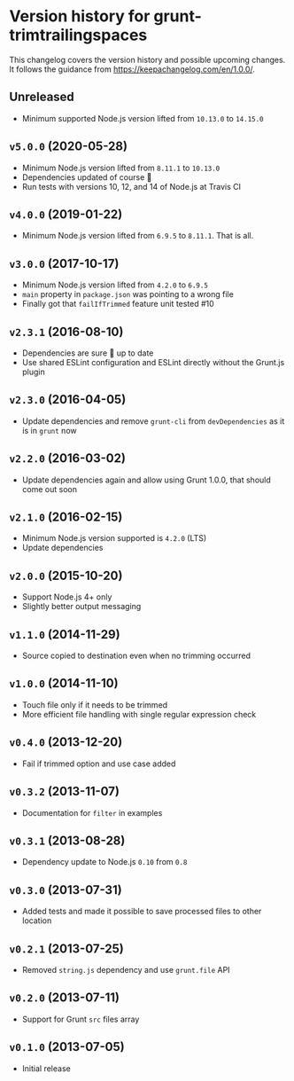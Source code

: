 # Version history for grunt-trimtrailingspaces

This changelog covers the version history and possible upcoming changes.
It follows the guidance from https://keepachangelog.com/en/1.0.0/.

## Unreleased
- Minimum supported Node.js version lifted from `10.13.0` to `14.15.0`

## `v5.0.0` (2020-05-28)
- Minimum Node.js version lifted from `8.11.1` to `10.13.0`
- Dependencies updated of course :tophat:
- Run tests with versions 10, 12, and 14 of Node.js at Travis CI

## `v4.0.0` (2019-01-22)
- Minimum Node.js version lifted from `6.9.5` to `8.11.1`. That is all.

## `v3.0.0` (2017-10-17)
- Minimum Node.js version lifted from `4.2.0` to `6.9.5`
- `main` property in `package.json` was pointing to a wrong file
- Finally got that `failIfTrimmed` feature unit tested #10

## `v2.3.1` (2016-08-10)
- Dependencies are sure :tophat: up to date
- Use shared ESLint configuration and ESLint directly without the Grunt.js plugin

## `v2.3.0` (2016-04-05)
- Update dependencies and remove `grunt-cli` from `devDependencies` as it is in `grunt` now

## `v2.2.0` (2016-03-02)
- Update dependencies again and allow using Grunt 1.0.0, that should come out soon

## `v2.1.0` (2016-02-15)
- Minimum Node.js version supported is `4.2.0` (LTS)
- Update dependencies

## `v2.0.0` (2015-10-20)
- Support Node.js 4+ only
- Slightly better output messaging

## `v1.1.0` (2014-11-29)
- Source copied to destination even when no trimming occurred

## `v1.0.0` (2014-11-10)
- Touch file only if it needs to be trimmed
- More efficient file handling with single regular expression check

## `v0.4.0` (2013-12-20)
- Fail if trimmed option and use case added

## `v0.3.2` (2013-11-07)
- Documentation for `filter` in examples

## `v0.3.1` (2013-08-28)
- Dependency update to Node.js `0.10` from `0.8`

## `v0.3.0` (2013-07-31)
- Added tests and made it possible to save processed files to other location

## `v0.2.1` (2013-07-25)
- Removed `string.js` dependency and use `grunt.file` API

## `v0.2.0` (2013-07-11)
- Support for Grunt `src` files array

## `v0.1.0` (2013-07-05)
- Initial release
